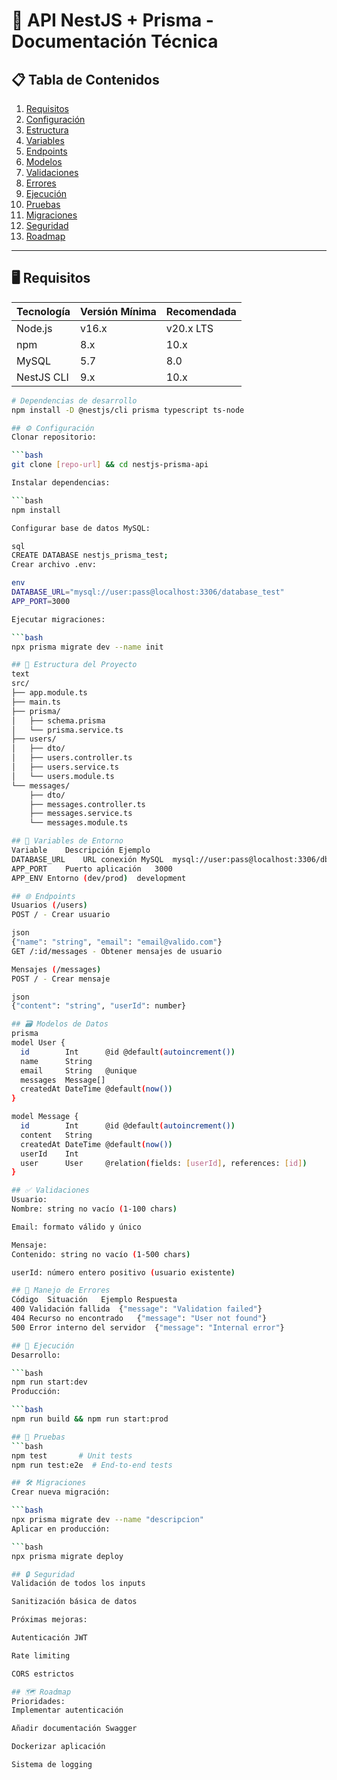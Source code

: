 # 🚀 API NestJS + Prisma - Documentación Técnica

## 📋 Tabla de Contenidos

1. [Requisitos](#-requisitos)
2. [Configuración](#-configuración)
3. [Estructura](#-estructura-del-proyecto)
4. [Variables](#-variables-de-entorno)
5. [Endpoints](#-endpoints)
6. [Modelos](#-modelos-de-datos)
7. [Validaciones](#-validaciones)
8. [Errores](#-manejo-de-errores)
9. [Ejecución](#-ejecución)
10. [Pruebas](#-pruebas)
11. [Migraciones](#-migraciones)
12. [Seguridad](#-seguridad)
13. [Roadmap](#-roadmap)

---

## 🖥️ Requisitos

| Tecnología | Versión Mínima | Recomendada |
| ---------- | -------------- | ----------- |
| Node.js    | v16.x          | v20.x LTS   |
| npm        | 8.x            | 10.x        |
| MySQL      | 5.7            | 8.0         |
| NestJS CLI | 9.x            | 10.x        |

````bash
# Dependencias de desarrollo
npm install -D @nestjs/cli prisma typescript ts-node

## ⚙️ Configuración
Clonar repositorio:

```bash
git clone [repo-url] && cd nestjs-prisma-api

Instalar dependencias:

```bash
npm install

Configurar base de datos MySQL:

sql
CREATE DATABASE nestjs_prisma_test;
Crear archivo .env:

env
DATABASE_URL="mysql://user:pass@localhost:3306/database_test"
APP_PORT=3000

Ejecutar migraciones:

```bash
npx prisma migrate dev --name init

## 📁 Estructura del Proyecto
text
src/
├── app.module.ts
├── main.ts
├── prisma/
│   ├── schema.prisma
│   └── prisma.service.ts
├── users/
│   ├── dto/
│   ├── users.controller.ts
│   ├── users.service.ts
│   └── users.module.ts
└── messages/
    ├── dto/
    ├── messages.controller.ts
    ├── messages.service.ts
    └── messages.module.ts

## 🔑 Variables de Entorno
Variable	Descripción	Ejemplo
DATABASE_URL	URL conexión MySQL	mysql://user:pass@localhost:3306/db
APP_PORT	Puerto aplicación	3000
APP_ENV	Entorno (dev/prod)	development

## 🌐 Endpoints
Usuarios (/users)
POST / - Crear usuario

json
{"name": "string", "email": "email@valido.com"}
GET /:id/messages - Obtener mensajes de usuario

Mensajes (/messages)
POST / - Crear mensaje

json
{"content": "string", "userId": number}

## 🗃️ Modelos de Datos
prisma
model User {
  id        Int      @id @default(autoincrement())
  name      String
  email     String   @unique
  messages  Message[]
  createdAt DateTime @default(now())
}

model Message {
  id        Int      @id @default(autoincrement())
  content   String
  createdAt DateTime @default(now())
  userId    Int
  user      User     @relation(fields: [userId], references: [id])
}

## ✅ Validaciones
Usuario:
Nombre: string no vacío (1-100 chars)

Email: formato válido y único

Mensaje:
Contenido: string no vacío (1-500 chars)

userId: número entero positivo (usuario existente)

## 🚨 Manejo de Errores
Código	Situación	Ejemplo Respuesta
400	Validación fallida	{"message": "Validation failed"}
404	Recurso no encontrado	{"message": "User not found"}
500	Error interno del servidor	{"message": "Internal error"}

## 🚀 Ejecución
Desarrollo:

```bash
npm run start:dev
Producción:

```bash
npm run build && npm run start:prod

## 🧪 Pruebas
```bash
npm test       # Unit tests
npm run test:e2e  # End-to-end tests

## 🛠️ Migraciones
Crear nueva migración:

```bash
npx prisma migrate dev --name "descripcion"
Aplicar en producción:

```bash
npx prisma migrate deploy

## 🔒 Seguridad
Validación de todos los inputs

Sanitización básica de datos

Próximas mejoras:

Autenticación JWT

Rate limiting

CORS estrictos

## 🗺️ Roadmap
Prioridades:
Implementar autenticación

Añadir documentación Swagger

Dockerizar aplicación

Sistema de logging
````
